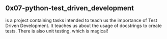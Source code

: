 ## 0x07-python-test_driven_development
is a project containing tasks intended to teach us the importance of Test Driven Development. It teaches us about the usage of docstrings to create tests. There is also unit testing, which is magical!
